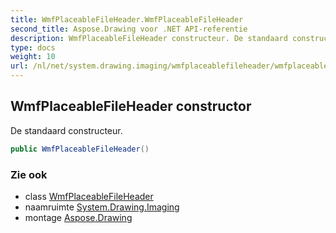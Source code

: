 ```yaml
---
title: WmfPlaceableFileHeader.WmfPlaceableFileHeader
second_title: Aspose.Drawing voor .NET API-referentie
description: WmfPlaceableFileHeader constructeur. De standaard constructeur.
type: docs
weight: 10
url: /nl/net/system.drawing.imaging/wmfplaceablefileheader/wmfplaceablefileheader/
---
```

## WmfPlaceableFileHeader constructor

De standaard constructeur.

```csharp
public WmfPlaceableFileHeader()
```

### Zie ook

* class [WmfPlaceableFileHeader](../)
* naamruimte [System.Drawing.Imaging](../../wmfplaceablefileheader/)
* montage [Aspose.Drawing](../../../)


